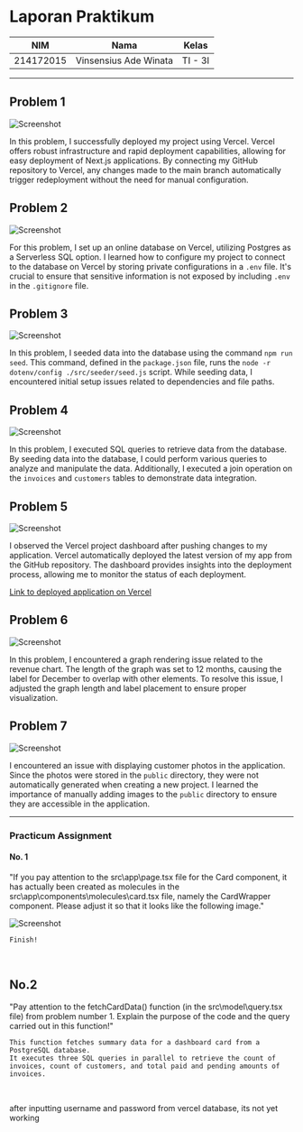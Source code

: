 # Laporan Praktikum

| NIM       | Nama                  | Kelas  |
|-----------|-----------------------|--------|
| 214172015 | Vinsensius Ade Winata | TI - 3I|

---

## Problem 1

![Screenshot](screenshot/1.1.png)

In this problem, I successfully deployed my project using Vercel. Vercel offers robust infrastructure and rapid deployment capabilities, allowing for easy deployment of Next.js applications. By connecting my GitHub repository to Vercel, any changes made to the main branch automatically trigger redeployment without the need for manual configuration.

## Problem 2

![Screenshot](screenshot/1.2.png)

For this problem, I set up an online database on Vercel, utilizing Postgres as a Serverless SQL option. I learned how to configure my project to connect to the database on Vercel by storing private configurations in a `.env` file. It's crucial to ensure that sensitive information is not exposed by including `.env` in the `.gitignore` file.

## Problem 3

![Screenshot](screenshot/1.3.png)

In this problem, I seeded data into the database using the command `npm run seed`. This command, defined in the `package.json` file, runs the `node -r dotenv/config ./src/seeder/seed.js` script. While seeding data, I encountered initial setup issues related to dependencies and file paths.

## Problem 4

![Screenshot](screenshot/1.4.png)

In this problem, I executed SQL queries to retrieve data from the database. By seeding data into the database, I could perform various queries to analyze and manipulate the data. Additionally, I executed a join operation on the `invoices` and `customers` tables to demonstrate data integration.

## Problem 5

![Screenshot](screenshot/1.5.png)

I observed the Vercel project dashboard after pushing changes to my application. Vercel automatically deployed the latest version of my app from the GitHub repository. The dashboard provides insights into the deployment process, allowing me to monitor the status of each deployment.

[Link to deployed application on Vercel](https://vercel.com/vinsensius-ade-winatas-projects/09-nextjs-database/2tb3p8FVxUAbbrmgoD44ksGAwFv8)

## Problem 6

![Screenshot](screenshot/1.6.png)

In this problem, I encountered a graph rendering issue related to the revenue chart. The length of the graph was set to 12 months, causing the label for December to overlap with other elements. To resolve this issue, I adjusted the graph length and label placement to ensure proper visualization.

## Problem 7

![Screenshot](screenshot/1.7.png)

I encountered an issue with displaying customer photos in the application. Since the photos were stored in the `public` directory, they were not automatically generated when creating a new project. I learned the importance of manually adding images to the `public` directory to ensure they are accessible in the application.

---

### Practicum Assignment

#### No. 1

"If you pay attention to the src\app\page.tsx file for the Card component, it has actually been created as molecules in the src\app\components\molecules\card.tsx file, namely the CardWrapper component. Please adjust it so that it looks like the following image."

![Screenshot](screenshot/1.8.png) <br />

    Finish!

<br />

## No.2

"Pay attention to the fetchCardData() function (in the src\model\query.tsx file) from problem number 1. Explain the purpose of the code and the query carried out in this function!"

    This function fetches summary data for a dashboard card from a PostgreSQL database. 
    It executes three SQL queries in parallel to retrieve the count of invoices, count of customers, and total paid and pending amounts of invoices. 

<br />

after inputting username and password from vercel database, its not yet working